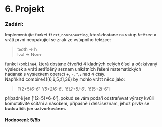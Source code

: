 # 6. Projekt

### Zadání:
Implementujte funkci ```first_nonrepeating```, která dostane na vstup řetězec a vrátí první neopakující se znak ze vstupního řetězce:
> tooth -> h  
lool -> None  
  
funkci ```combine4```, která dostane čtveřici 4 kladných celých čísel a očekávaný výsledek a vrátí setříděný seznam  unikátních řešení
matematických hádanek s výsledkem operací +, -, *, / nad 4 čísly.  
Například combine4([6,6,5,2],36) by mohlo vrátit něco jako:  
>['(2+5)*6-6', '(5+2)*6-6', '6*(2+5)-6', '6*(5+2)-6']  

případně jen ['(2+5)*6-6'], pokud se vám podaří odstraňovat výrazy kvůli komutativitě sčítání a násobení,
případně i delší seznam, jehož prvky se budou lišit jen uzávorkováním.



#### Hodnocení: 5/5b
